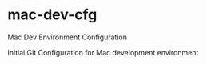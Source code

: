 # mac-dev-cfg
Mac Dev Environment Configuration

Initial Git Configuration for Mac development environment
